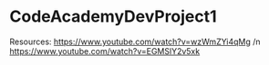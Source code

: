 # CodeAcademyDevProject1
Resources: 
https://www.youtube.com/watch?v=wzWmZYi4qMg /n
https://www.youtube.com/watch?v=EGMSlY2v5xk
